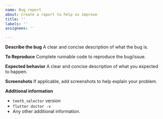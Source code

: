 ```yaml
---
name: Bug report
about: Create a report to help us improve
title: ''
labels: ''
assignees: ''

---
```


**Describe the bug**
A clear and concise description of what the bug is.

**To Reproduce**
Complete runnable code to reproduce the bug/issue.

**Expected behavior**
A clear and concise description of what you expected to happen.

**Screenshots**
If applicable, add screenshots to help explain your problem.

**Additional information**
- `teeth_selector` version
- `flutter doctor -v`
- Any other additional information.
